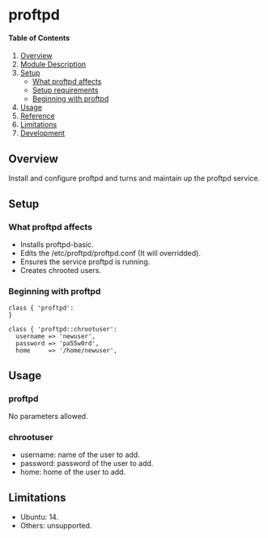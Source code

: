 # proftpd

#### Table of Contents

1. [Overview](#overview)
2. [Module Description](#module-description)
3. [Setup](#setup)
    * [What proftpd affects](#what-proftpd-affects)
    * [Setup requirements](#setup-requirements)
    * [Beginning with proftpd](#beginning-with-proftpd)
4. [Usage](#usage)
5. [Reference](#reference)
5. [Limitations](#limitations)
6. [Development](#development)

## Overview

Install and configure proftpd and turns and maintain up the proftpd service.

## Setup

### What proftpd affects

* Installs proftpd-basic.
* Edits the /etc/proftpd/proftpd.conf (It will overridded).
* Ensures the service proftpd is running.
* Creates chrooted users.

### Beginning with proftpd

```puppet
class { 'proftpd':
}

class { 'proftpd::chrootuser':
  username => 'newuser',
  password => 'pa55w0rd',
  home     => '/home/newuser',
```

## Usage

### proftpd

No parameters allowed.

### chrootuser
* username: name of the user to add.
* password: password of the user to add.
* home: home of the user to add.

## Limitations

* Ubuntu: 14.
* Others: unsupported.
